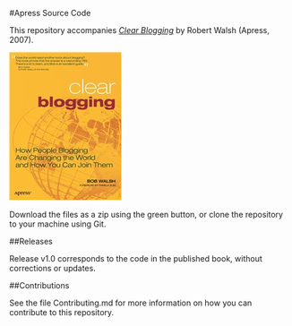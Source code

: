 #Apress Source Code

This repository accompanies [*Clear Blogging*](http://www.apress.com/9781590596913) by Robert Walsh (Apress, 2007).

![Cover image](9781590596913.jpg)

Download the files as a zip using the green button, or clone the repository to your machine using Git.

##Releases

Release v1.0 corresponds to the code in the published book, without corrections or updates.

##Contributions

See the file Contributing.md for more information on how you can contribute to this repository.

